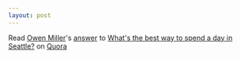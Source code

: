```yaml
---
layout: post
---
```

<span class='quora-content-embed' data-name='Whats-the-best-way-to-spend-a-day-in-Seattle/answer/Owen-Miller-3'>Read <a class='quora-content-link' data-width='560' data-height='260' href='https://www.quora.com/Whats-the-best-way-to-spend-a-day-in-Seattle/answer/Owen-Miller-3' data-type='answer' data-id='153231439' data-key='219be7a7c7d42d464555fa42961163f9' load-full-answer='False' data-embed='wnltgsq'><a href='https://www.quora.com/Owen-Miller-3'>Owen Miller</a>&#039;s <a href='/Whats-the-best-way-to-spend-a-day-in-Seattle#ans153231439'>answer</a> to <a href='/Whats-the-best-way-to-spend-a-day-in-Seattle' ref='canonical'><span class="rendered_qtext">What&#039;s the best way to spend a day in Seattle?</span></a></a> on <a href='https://www.quora.com'>Quora</a><script type="text/javascript" src="https://www.quora.com/widgets/content"></script></span>
